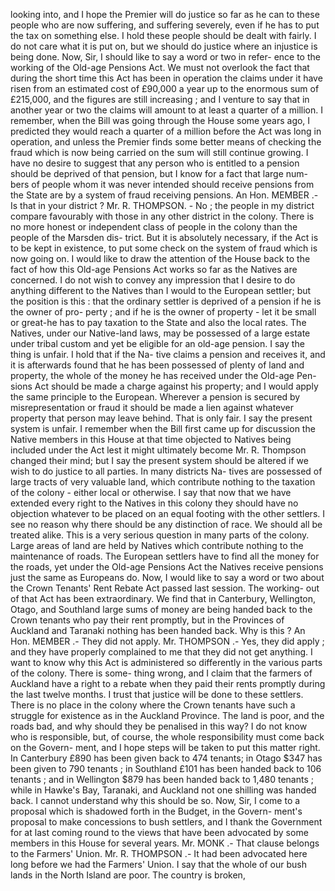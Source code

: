 looking into, and I hope the Premier will do justice so far as he can to these people who are now suffering, and suffering severely, even if he has to put the tax on something else. I hold these people should be dealt with fairly. I do not care what it is put on, but we should do justice where an injustice is being done. Now, Sir, I should like to say a word or two in refer- ence to the working of the Old-age Pensions Act. We must not overlook the fact that during the short time this Act has been in operation the claims under it have risen from an estimated cost of £90,000 a year up to the enormous sum of £215,000, and the figures are still increasing ; and I venture to say that in another year or two the claims will amount to at least a quarter of a million. I remember, when the Bill was going through the House some years ago, I predicted they would reach a quarter of a million before the Act was long in operation, and unless the Premier finds some better means of checking the fraud which is now being carried on the sum will still continue growing. I have no desire to suggest that any person who is entitled to a pension should be deprived of that pension, but I know for a fact that large num- bers of people whom it was never intended should receive pensions from the State are by a system of fraud receiving pensions. An Hon. MEMBER .- Is that in your district ? Mr. R. THOMPSON. - No ; the people in my district compare favourably with those in any other district in the colony. There is no more honest or independent class of people in the colony than the people of the Marsden dis- trict. But it is absolutely necessary, if the Act is to be kept in existence, to put some check on the system of fraud which is now going on. I would like to draw the attention of the House back to the fact of how this Old-age Pensions Act works so far as the Natives are concerned. I do not wish to convey any impression that I desire to do anything different to the Natives than I would to the European settler; but the position is this : that the ordinary settler is deprived of a pension if he is the owner of pro- perty ; and if he is the owner of property - let it be small or great-he has to pay taxation to the State and also the local rates. The Natives, under our Native-land laws, may be possessed of a large estate under tribal custom and yet be eligible for an old-age pension. I say the thing is unfair. I hold that if the Na- tive claims a pension and receives it, and it is afterwards found that he has been possessed of plenty of land and property, the whole of the money he has received under the Old-age Pen- sions Act should be made a charge against his property; and I would apply the same principle to the European. Wherever a pension is secured by misrepresentation or fraud it should be made a lien against whatever property that person may leave behind. That is only fair. I say the present system is unfair. I remember when the Bill first came up for discussion the Native members in this House at that time objected to Natives being included under the Act lest it might ultimately become Mr. R. Thompson changed their mind; but I say the present system should be altered if we wish to do justice to all parties. In many districts Na- tives are possessed of large tracts of very valuable land, which contribute nothing to the taxation of the colony - either local or otherwise. I say that now that we have extended every right to the Natives in this colony they should have no objection whatever to be placed on an equal footing with the other settlers. I see no reason why there should be any distinction of race. We should all be treated alike. This is a very serious question in many parts of the colony. Large areas of land are held by Natives which contribute nothing to the maintenance of roads. The European settlers have to find all the money for the roads, yet under the Old-age Pensions Act the Natives receive pensions just the same as Europeans do. Now, I would like to say a word or two about the Crown Tenants' Rent Rebate Act passed last session. The working- out of that Act has been extraordinary. We find that in Canterbury, Wellington, Otago, and Southland large sums of money are being handed back to the Crown tenants who pay their rent promptly, but in the Provinces of Auckland and Taranaki nothing has been handed back. Why is this ? An Hon. MEMBER .- They did not apply. Mr. THOMPSON .- Yes, they did apply ; and they have properly complained to me that they did not get anything. I want to know why this Act is administered so differently in the various parts of the colony. There is some- thing wrong, and I claim that the farmers of Auckland have a right to a rebate when they paid their rents promptly during the last twelve months. I trust that justice will be done to these settlers. There is no place in the colony where the Crown tenants have such a struggle for existence as in the Auckland Province. The land is poor, and the roads bad, and why should they be penalised in this way? I do not know who is responsible, but, of course, the whole responsibility must come back on the Govern- ment, and I hope steps will be taken to put this matter right. In Canterbury £890 has been given back to 474 tenants; in Otago $347 has been given to 790 tenants ; in Southland £101 has been handed back to 106 tenants ; and in Wellington $879 has been handed back to 1,480 tenants ; while in Hawke's Bay, Taranaki, and Auckland not one shilling was handed back. I cannot understand why this should be so. Now, Sir, I come to a proposal which is shadowed forth in the Budget, in the Govern- ment's proposal to make concessions to bush settlers, and I thank the Government for at last coming round to the views that have been advocated by some members in this House for several years. Mr. MONK .- That clause belongs to the Farmers' Union. Mr. R. THOMPSON .- It had been advocated here long before we had the Farmers' Union. I say that the whole of our bush lands in the North Island are poor. The country is broken, 